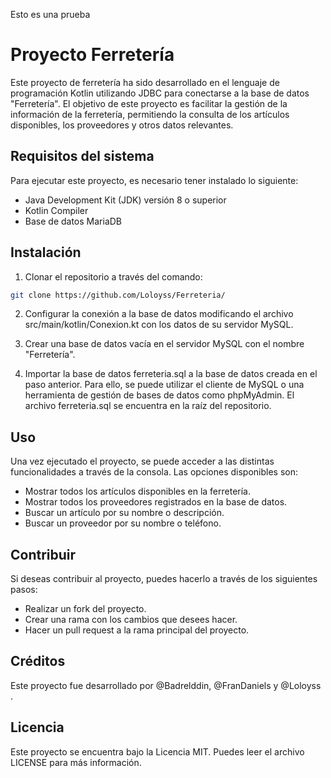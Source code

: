 Esto es una prueba

# Proyecto Ferretería
Este proyecto de ferretería ha sido desarrollado en el lenguaje de programación Kotlin utilizando JDBC para conectarse a la base de datos "Ferretería". El objetivo de este proyecto es facilitar la gestión de la información de la ferretería, permitiendo la consulta de los artículos disponibles, los proveedores y otros datos relevantes.

## Requisitos del sistema
Para ejecutar este proyecto, es necesario tener instalado lo siguiente:

* Java Development Kit (JDK) versión 8 o superior
* Kotlin Compiler
* Base de datos MariaDB

## Instalación
1. Clonar el repositorio a través del comando:

```bash
git clone https://github.com/Loloyss/Ferreteria/
````
2. Configurar la conexión a la base de datos modificando el archivo src/main/kotlin/Conexion.kt con los datos de su servidor MySQL.

3. Crear una base de datos vacía en el servidor MySQL con el nombre "Ferretería".

4. Importar la base de datos ferreteria.sql a la base de datos creada en el paso anterior. Para ello, se puede utilizar el cliente de MySQL o una herramienta de gestión de bases de datos como phpMyAdmin. El archivo ferreteria.sql se encuentra en la raíz del repositorio.


## Uso

Una vez ejecutado el proyecto, se puede acceder a las distintas funcionalidades a través de la consola. Las opciones disponibles son:

* Mostrar todos los artículos disponibles en la ferretería.
* Mostrar todos los proveedores registrados en la base de datos.
* Buscar un artículo por su nombre o descripción.
* Buscar un proveedor por su nombre o teléfono.

## Contribuir

Si deseas contribuir al proyecto, puedes hacerlo a través de los siguientes pasos:

* Realizar un fork del proyecto.
* Crear una rama con los cambios que desees hacer.
* Hacer un pull request a la rama principal del proyecto.

## Créditos
Este proyecto fue desarrollado por @Badrelddin, @FranDaniels y @Loloyss .

## Licencia
Este proyecto se encuentra bajo la Licencia MIT. Puedes leer el archivo LICENSE para más información.
